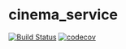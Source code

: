 # cinema_service
[![Build Status](https://travis-ci.org/gmsmirnov/cinema_service.svg?branch=master)](https://travis-ci.org/gmsmirnov/cinema_service)
[![codecov](https://codecov.io/gh/gmsmirnov/cinema_service/branch/master/graph/badge.svg)](https://codecov.io/gh/gmsmirnov/cinema_service)
